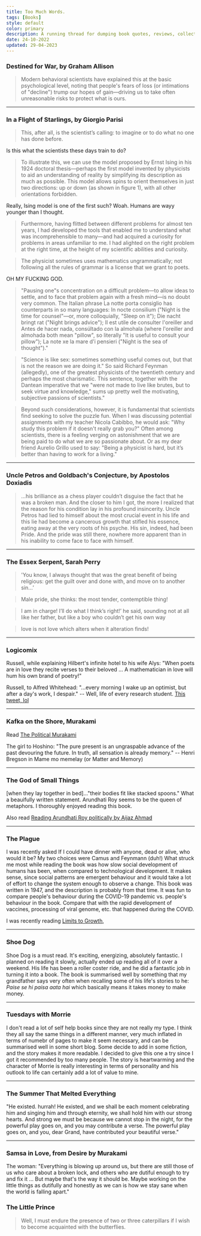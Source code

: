 ```yaml
---
title: Too Much Words.
tags: [Books]
style: default
color: primary
description: A running thread for dumping book quotes, reviews, collecting my thoughts, etc. from the books I read.
date: 24-10-2022
updated: 29-04-2023
---
```


### Destined for War, by Graham Allison

> Modern behavioral scientists have explained this at the basic psychological level, noting that people's fears of loss (or intimations of "decline") trump our hopes of gain—driving us to take often unreasonable risks to protect what is ours.

---

### In a Flight of Starlings, by Giorgio Parisi

> This, after all, is the scientist’s calling: to imagine or to do what no one has done before.

Is this what the scientists these days train to do?

> To illustrate this, we can use the model proposed by Ernst Ising in his 1924 doctoral thesis—perhaps the first model invented by physicists to aid an understanding of reality by simplifying its description as much as possible. This model allows spins to orient themselves in just two directions: up or down (as shown in figure 1), with all other orientations forbidden.

Really, Ising model is one of the first such? Woah. Humans are wayy younger than I thought. 

> Furthermore, having flitted between different problems for almost ten years, I had developed the tools that enabled me to understand what was incomprehensible to many—and had acquired a curiosity for problems in areas unfamiliar to me. I had alighted on the right problem at the right time, at the height of my scientific abilities and curiosity.

> The physicist sometimes uses mathematics ungrammatically; not following all the rules of grammar is a license that we grant to poets.

OH MY FUCKING GOD. 

> "Pausing one"s concentration on a difficult problem—to allow ideas to settle, and to face that problem again with a fresh mind—is no doubt very common. The Italian phrase La notte porta consiglio has counterparts in so many languages: In nocte consilium ("Night is the time for counsel"—or, more colloquially, "Sleep on it"); Die nacht bringt rat ("Night brings advice"); Il est utile de consulter l'oreiller and Antes de hacer nada, consúltado con la almohala (where l'oreiller and almohada both mean "pillow", so literally "It is useful to consult your pillow"); La note xe la mare d'i pensieri ("Night is the sea of thought")."

> "Science is like sex: sometimes something useful comes out, but that is not the reason we are doing it." So said Richard Feynman (allegedly), one of the greatest physicists of the twentieth century and perhaps the most charismatic. This sentence, together with the Dantean imperative that we "were not made to live like brutes, but to seek virtue and knowledge," sums up pretty well the motivating, subjective passions of scientists."

> Beyond such considerations, however, it is fundamental that scientists find seeking to solve the puzzle fun. When I was discussing potential assignments with my teacher Nicola Cabibbo, he would ask: "Why study this problem if it doesn't really grab you?" Often among scientists, there is a feeling verging on astonishment that we are being paid to do what we are so passionate about. Or as my dear friend Aurelio Grillo used to say: "Being a physicist is hard, but it’s better than having to work for a living."

---

### Uncle Petros and Goldbach's Conjecture, by Apostolos Doxiadis

> …his brilliance as a chess player couldn’t disguise the fact that he was a broken man. And the closer to him I got, the more I realized that the reason for his condition lay in his profound insincerity. Uncle Petros had lied to himself about the most crucial event in his life and this lie had become a cancerous growth that stifled his essence, eating away at the very roots of his psyche. His sin, indeed, had been Pride. And the pride was still there, nowhere more apparent than in his inability to come face to face with himself.

---

### The Essex Serpent, Sarah Perry

> 'You know, I always thought that was the great benefit of being religious: get the guilt over and done with, and move on to another sin…’

> Male pride, she thinks: the most tender, contemptible thing!

> I am in charge! I’ll do what I think’s right!’ he said, sounding not at all like her father, but like a boy who couldn’t get his own way

> love is not love which alters when it alteration finds!

---

### Logicomix

Russell, while explaining Hilbert's infinite hotel to his wife Alys: "When poets are in love they recite verses to their beloved ... A mathematician in love will hum his own brand of poetry!"

Russell, to Alfred Whitehead: "...every morning I wake up an optimist, but after a day's work, I despair." -- Well, life of every research student. [This tweet, lol](https://twitter.com/AdityaMorolia/status/1652271782018301953)

---

### Kafka on the Shore, Murakami

Read [The Political Murakami](https://lithub.com/the-political-murakami-on-life-in-a-dark-timeline/)

The girl to Hoshino: "The pure present is an ungraspable advance of the past devouring the future. In truth, all sensation is already memory." -- Henri Bregson in Mame mo memelay (or Matter and Memory)

---

### The God of Small Things

\[when they lay together in bed\]..."their bodies fit like stacked spoons." What a beauifully written statement. Arundhati Roy seems to be the queen of metaphors. I thoroughly enjoyed reading this book.

Also read [Reading Arundhati Roy politically by Aijaz Ahmad](https://frontline.thehindu.com/cover-story/reading-arundhati-roy-politically-by-aijaz-ahmad/article38458826.ece)

---

### The Plague

I was recently asked If I could have dinner with anyone, dead or alive, who would it be? My two choices were Camus and Feynmann (duh!)
What struck me most while reading the book was how slow social development of humans has been, when compared to technological development. It makes sense, since social patterns are emergent behaviour and it would take a lot of effort to change the system enough to observe a change. This book was written in 1947, and the description is probably from that time. It was fun to compare people's behaviour during the COVID-19 pandemic vs. people's behaviour in the book. Compare that with the rapid development of vaccines, processing of viral genome, etc. that happened during the COVID.

I was recently reading [Limits to Growth](https://web.ics.purdue.edu/~wggray/Teaching/His300/Illustrations/Limits-to-Growth.pdf),

---

### Shoe Dog

Shoe Dog is a must read. It's exciting, energizing, absolutely fantastic. I planned on reading it slowly, actually ended up reading all of it over a weekend. His life has been a roller coster ride, and he did a fantastic job in turning it into a book. The book is summarised well by something that my grandfather says very often when recalling some of his life's stories to he: *Paise se hi paisa aata hai* which basically means it takes money to make money.

---

### Tuesdays with Morrie

I don't read a lot of self help books since they are not really my type. I think they all say the same things in a different manner, very much inflated in terms of numebr of pages to make it seem necessary, and can be summarised well in some short blog. Some decide to add in some fiction, and the story makes it more readable. I decided to give this one a try since I got it recommended by too many people. The story is heartwarming and the character of Morrie is really interesting in terms of personality and his outlook to life can certainly add a lot of value to mine.

---

### The Summer That Melted Everything

"He existed. hurrah! He existed, and we shall be each moment celebrating him and singing him and through eternity, we shall hold him with our strong hearts. And strong we must be because we cannot stop in the night, for the powerful play goes on, and you may contribute a verse. The powerful play goes on, and you, dear Grand, have contributed your beautiful verse."

---

### Samsa in Love, from Desire by Murakami

The woman: "Everything is blowing up around us, but there are still those of us who care about a broken lock, and others who are dutiful enough to try and fix it ... But maybe that's the way it should be. Maybe working on the little things as dutifully and honestly as we can is how we stay sane when the world is falling apart."

### The Little Prince

> Well, I must endure the presence of two or three caterpillars if I wish to become acquainted with the butterflies.
